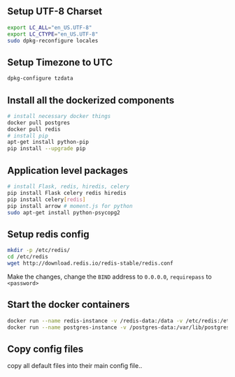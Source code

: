 ## Setup UTF-8 Charset
```bash
export LC_ALL="en_US.UTF-8"
export LC_CTYPE="en_US.UTF-8"
sudo dpkg-reconfigure locales
```

## Setup Timezone to UTC
```bash
dpkg-configure tzdata
```

## Install all the dockerized components
```bash
# install necessary docker things
docker pull postgres
docker pull redis
# install pip
apt-get install python-pip
pip install --upgrade pip
```
## Application level packages
```bash
# install Flask, redis, hiredis, celery
pip install Flask celery redis hiredis 
pip install celery[redis]
pip install arrow # moment.js for python
sudo apt-get install python-psycopg2
```

## Setup redis config
```bash
mkdir -p /etc/redis/
cd /etc/redis
wget http://download.redis.io/redis-stable/redis.conf
```
Make the changes, change the `BIND` address to `0.0.0.0`, `requirepass` to `<password>`

## Start the docker containers
```bash
docker run --name redis-instance -v /redis-data:/data -v /etc/redis:/etc/redis -p 127.0.0.1:6379:6739 -d redis redis-server /etc/redis/redis.conf
docker run --name postgres-instance -v /postgres-data:/var/lib/postgresql/data -p 127.0.0.1:5432:5432 -e POSTGRES_PASSWORD=secret -e POSTGRES_USER=default -d postgres
```
## Copy config files
copy all default files into their main config file..

